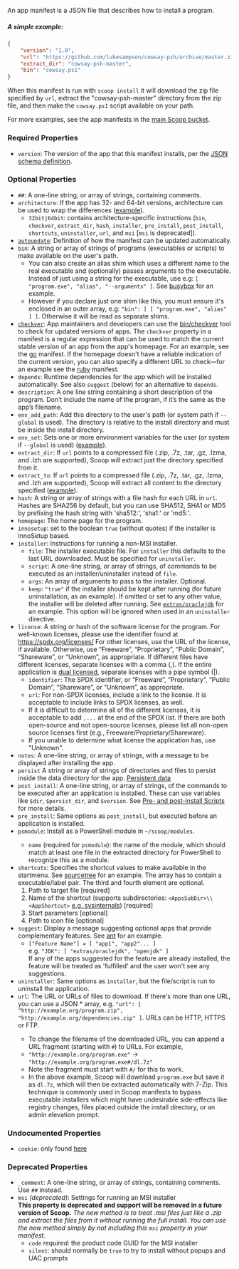 An app manifest is a JSON file that describes how to install a program.

##### A simple example:
```json
{
    "version": "1.0",
    "url": "https://github.com/lukesampson/cowsay-psh/archive/master.zip",
    "extract_dir": "cowsay-psh-master",
    "bin": "cowsay.ps1"
}
```

When this manifest is run with `scoop install` it will download the zip file specified by `url`, extract the "cowsay-psh-master" directory from the zip file, and then make the `cowsay.ps1` script available on your path.

For more examples, see the app manifests in the [main Scoop bucket](https://github.com/ScoopInstaller/Main/tree/master/bucket).

### Required Properties

* `version`: The version of the app that this manifest installs, per the [JSON schema definition](https://github.com/lukesampson/scoop/blob/master/schema.json#L526).

### Optional Properties

* <a name="comment"/>`##`: A one-line string, or array of strings, containing comments.
* <a name="architecture"/>`architecture`: If the app has 32- and 64-bit versions, architecture can be used to wrap the differences ([example](https://github.com/ScoopInstaller/Main/blob/master/bucket/7zip.json)).
    * `32bit|64bit`: contains architecture-specific instructions (`bin`, `checkver`, `extract_dir`, `hash`, `installer`,  `pre_install`, `post_install`, `shortcuts`, `uninstaller`, `url`, and `msi` [`msi` is deprecated]).
* <a name="autoupdate"/>[`autoupdate`](App-Manifest-Autoupdate#adding-autoupdate-to-a-manifest): Definition of how the manifest can be updated automatically.
* <a name="bin"/>`bin`: A string or array of strings of programs (executables or scripts) to make available on the user's path.
    * You can also create an alias shim which uses a different name to the real executable and (optionally) passes arguments to the executable. Instead of just using a string for the executable, use e.g: `[ "program.exe", "alias", "--arguments" ]`. See [busybox](https://github.com/ScoopInstaller/Main/blob/master/bucket/busybox.json) for an example.
    * However if you declare just one shim like this, you must ensure it's enclosed in an outer array, e.g: 
      `"bin": [ [ "program.exe", "alias" ] ]`. Otherwise it will be read as separate shims.
* <a name="checkver"/>[`checkver`](App-Manifest-Autoupdate#adding-checkver-to-a-manifest): App maintainers and developers can use the [bin/checkver](https://github.com/lukesampson/scoop/blob/master/bin/checkver.ps1) tool to check for updated versions of apps. The `checkver` property in a manifest is a regular expression that can be used to match the current stable version of an app from the app's homepage. For an example, see the [go](https://github.com/ScoopInstaller/Main/blob/master/bucket/go.json) manifest. If the homepage doesn't have a reliable indication of the current version, you can also specify a different URL to check—for an example see the [ruby](https://github.com/ScoopInstaller/Main/blob/master/bucket/ruby.json) manifest.
* <a name="depends"/>`depends`: Runtime dependencies for the app which will be installed automatically. See also `suggest` (below) for an alternative to `depends`.
* <a name="description"/>`description`: A one line string containing a short description of the program. Don’t include the name of the program, if it’s the same as the app’s filename.
* <a name="env_add_path"/>`env_add_path`: Add this directory to the user's path (or system path if `--global` is used). The directory is relative to the install directory and must be inside the install directory.
* <a name="env_set"/>`env_set`: Sets one or more environment variables for the user (or system if `--global` is used) ([example](https://github.com/ScoopInstaller/Main/blob/master/bucket/go.json)).
* <a name="extract_dir"/>`extract_dir`: If `url` points to a compressed file (.zip, .7z, .tar, .gz, .lzma, and .lzh are supported), Scoop will extract just the directory specified from it.
* <a name="extract_to"/>`extract_to`: If `url` points to a compressed file (.zip, .7z, .tar, .gz, .lzma, and .lzh are supported), Scoop will extract all content to the directory specified ([example](https://github.com/lukesampson/scoop-extras/blob/master/bucket/irfanview.json)).
* <a name="hash"/>`hash`: A string or array of strings with a file hash for each URL in `url`. Hashes are SHA256 by default, but you can use SHA512, SHA1 or MD5 by prefixing the hash string with 'sha512:', 'sha1:' or 'md5:'.
* <a name="description"/>`homepage`: The home page for the program.
* <a name="innosetup"/>`innosetup`: set to the boolean `true` (without quotes) if the installer is InnoSetup based.
* <a name="installer"/>`installer`: Instructions for running a non-MSI installer.
    * `file`: The installer executable file. For `installer` this defaults to the last URL downloaded. Must be specified for `uninstaller`.
    * `script`: A one-line string, or array of strings, of commands to be executed as an installer/uninstaller instead of `file`.
    * `args`: An array of arguments to pass to the installer. Optional.
    * `keep`: `"true"` if the installer should be kept after running (for future uninstallation, as an example). If omitted or set to any other value, the installer will be deleted after running. See [`extras/oraclejdk`](https://github.com/lukesampson/scoop-extras/blob/master/oraclejdk.json) for an example. This option will be ignored when used in an `uninstaller` directive.
* <a name="license"/>`license`: A string or hash of the software license for the program. For well-known licenses, please use the identifier found at https://spdx.org/licenses/ For other licenses, use the URL of the license, if available. Otherwise, use “Freeware”, “Proprietary”, “Public Domain”, “Shareware”, or “Unknown”, as appropriate. If different files have different licenses, separate licenses with a comma (,). If the entire application is [dual licensed](https://en.wikipedia.org/wiki/Multi-licensing), separate licenses with a pipe symbol (|).
  * `identifier`: The SPDX identifier, or “Freeware”, “Proprietary”, “Public Domain”, “Shareware”, or “Unknown”, as appropriate.
  * `url`: For non-SPDX licenses, include a link to the license. It is acceptable to include links to SPDX licenses, as well.
  * If it is difficult to determine all of the different licenses, it is acceptable to add `,...` at the end of the SPDX list. If there are both open-source and not open-source licenses, please list all non-open source licenses first (e.g., Freeware/Proprietary/Shareware).
  * If you unable to determine what license the application has, use "Unknown".
* <a name="notes"/>`notes`: A one-line string, or array of strings, with a message to be displayed after installing the app.
* <a name="persist"/>`persist` A string or array of strings of directories and files to persist inside the data directory for the app. [Persistent data](Persistent-data)
* <a name="post_install"/>`post_install`: A one-line string, or array of strings, of the commands to be executed after an application is installed. These can use variables like `$dir`, `$persist_dir`, and `$version`. See [Pre- and post-install Scripts](Pre--and-Post-install-scripts) for more details. 
* <a name="pre_install"/>`pre_install`: Same options as `post_install`, but executed before an application is installed.
* <a name="psmodule"/>`psmodule`: Install as a PowerShell module in `~/scoop/modules`.
    * `name` (required for `psmodule`): the name of the module, which should match at least one file in the extracted directory for PowerShell to recognize this as a module.
* <a name="shortcuts"/>`shortcuts`: Specifies the shortcut values to make available in the startmenu. See [sourcetree](https://github.com/lukesampson/scoop-extras/blob/master/bucket/sourcetree.json) for an example. The array has to contain a executable/label pair. The third and fourth element are optional.
  1. Path to target file [required]
  2. Name of the shortcut (supports subdirectories: `<AppsSubDir>\\<AppShortcut>` [e.g. sysinternals](https://github.com/lukesampson/scoop-extras/blob/master/bucket/sysinternals.json)) [required]
  3. Start parameters [optional]
  4. Path to icon file [optional]
* <a name="suggest"/>`suggest`: Display a message suggesting optional apps that provide complementary features. See [ant](https://github.com/ScoopInstaller/Main/blob/master/bucket/ant.json) for an example. 
    * `["Feature Name"] = [ "app1", "app2"... ]`<br>e.g. `"JDK": [ "extras/oraclejdk", "openjdk" ]`<br>
If any of the apps suggested for the feature are already installed, the feature will be treated as 'fulfilled' and the user won't see any suggestions.
* <a name="uninstaller"/>`uninstaller`: Same options as `installer`, but the file/script is run to uninstall the application.
* <a name="url"/>`url`: The URL or URLs of files to download. If there's more than one URL, you can use a JSON * array, e.g. `"url": [ "http://example.org/program.zip", "http://example.org/dependencies.zip" ]`. URLs can be HTTP, HTTPS or FTP.
  * To change the filename of the downloaded URL, you can append a URL fragment (starting with `#`) to URLs. For example,
  * `"http://example.org/program.exe"` -> `"http://example.org/program.exe#/dl.7z"`
  * Note the fragment must start with `#/` for this to work.
  * In the above example, Scoop will download `program.exe` but save it as `dl.7z`, which will then be extracted automatically with 7-Zip. This technique is commonly used in Scoop manifests to bypass executable installers which might have undesirable side-effects like registry changes, files placed outside the install directory, or an admin elevation prompt.

### Undocumented Properties

* `cookie`: only found [here](https://github.com/se35710/scoop-java/search?q=cookie&unscoped_q=cookie)

### Deprecated Properties

* `_comment`: A one-line string, or array of strings, containing comments. Use `##` instead.
* `msi` *(deprecated)*: Settings for running an MSI installer<br>
**This property is deprecated and support will be removed in a future version of Scoop.** *The new method is to treat .msi files just like a .zip and extract the files from it without running the full install. You can use the new method simply by not including this `msi` property in your manifest.*
    * `code` *required*: the product code GUID for the MSI installer
    * `silent`: should normally be `true` to try to install without popups and UAC prompts